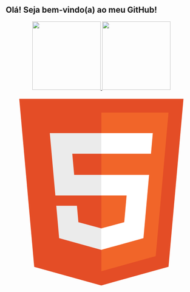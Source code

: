 ## Olá! Seja bem-vindo(a) ao meu GitHub!

<div align="center">
  <a href="https://github.com/lizstuart">
  <img height="180em" src="https://github-readme-stats.vercel.app/api?username=lizstuart&show_icons=true&theme=radical&include_all_commits=true&count_private=true"/>
  <img height="180em" src="https://github-readme-stats.vercel.app/api/top-langs/?username=lizstuart&layout=compact&langs_count=7&theme=radical"/>
</div>

  <svg xmlns="http://www.w3.org/2000/svg" viewBox="0 0 128 128"><path fill="#E44D26" d="M19.037 113.876L9.032 1.661h109.936l-10.016 112.198-45.019 12.48z"/><path fill="#F16529" d= "M64 116.8l36.378-10.086 8.559-95.878H64z"/><path fill="#EBEBEB" d="M64 52.455H45.788L44.53 38.361H64V24.599H29.489l.33 3.692 3.382 37.927H64zm0 35.743l-.061.017-15.327-4.14-.979-10.975H33.816l1.928 21.609 28.193 7.826.063-.017z"/><path fill="#fff"  d="M63.952 52.455v13.763h16.947l-1.597 17.849-15.35 4.143v14.319l28.215-7.82.207-2.325 3.234-36.233.335-3.696h-3.708zm0-27.856v13.762h33.244l.276-3.092.628-6.978.329-3.692z"/></svg>

